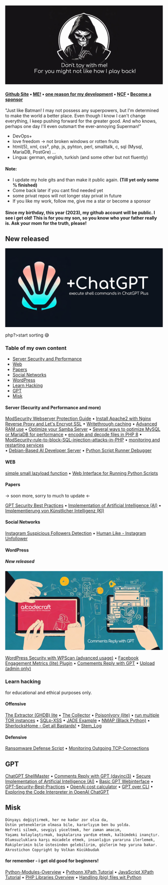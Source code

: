 ![Do not toy with me, for you might not like how I play back](img/volkan_toy.png)

#### [Github Site](https://volkansah.github.io)  • [ME!](https://github.com/VolkanSah/About-Me)  • [one reason for my development](https://jugendamt-deutschland.de) • [NCF](https://github.com/NemesisCyberForce) •  [Become a sponsor](https://github.com/sponsors/VolkanSah)


"Just like Batman! I may not possess any superpowers, but I'm determined to make the world a better place. Even though I know I can't change everything, I keep pushing forward for the greater good. And who knows, perhaps one day I'll even outsmart the ever-annoying Superman!"

- DevOps+ 
- love freedom -> not broken windows or rotten fruits 
- html(5), xml, css³, php, js, pyhton, perl, smalltalk, c, sql (Mysql, MariaDB, PostGre) ...
- Lingua: german, english, turkish (and some other but not fluently)

#### Note:

- I update my hole gits and than make it public again. **(Till yet only some % finished)**
- Come back later if you cant find needed yet
- some privat repos will not longer stay privat in future
- If you like my work, follow me, give me a star or become a sponsor

#### Since my birthday, this year (2023), my github account will be public. I see i get old! This is for you my son, so you know who your father really is. Ask your mom for the truth, please!

## New released
[![ChatGPt Shellmaster](img/chatgpt-shellmaster1.png)](https://github.com/VolkanSah/ChatGPT-ShellMaster)


php?>start sorting 😅
### Table of my own content
- [Server Security and Performance](#server-security-and-performance)
- [Web](#web)
- [Papers](#papers)
- [Social Networks](#social-networks)
- [WordPress](#wordpress)
- [Learn Hacking](#learn-hacking)
- [GPT](#gpt)
- [Misk](#misk)




#### Server (Security and Performance and more)
[ModSecurity Webserver Protection Guide](https://github.com/VolkanSah/ModSecurity-Webserver-Protection-Guide) 
• [Install Apache2 with Nginx Reverse Proxy and Let's Encrypt SSL](https://github.com/VolkanSah/Apache2-with-Nginx-Reverse-Proxy-and-Let-s-Encrypt-SSL-on-Debian-Ubuntu) 
• [Writethrough caching](https://github.com/VolkanSah/writethrough-caching) 
• [Advanced RAM use](https://github.com/VolkanSah/advanced-RAM-use-on-Bash-installed-systems) 
• [Optimize your Samba Server](https://github.com/VolkanSah/optimize-Samba-settings) 
• [Several ways to optimize MySQL or MariaDB for performance](https://github.com/VolkanSah/optimize-MySQL-or-MariaDB) 
• [encode and decode files in PHP 8](https://github.com/VolkanSah/encode-and-decode-php8) 
• [ModSecurity-rule-to-block-SQL-injection-attacks-in-PHP](https://github.com/VolkanSah/ModSecurity-rule-to-block-SQL-injection-attacks-in-PHP) 
• [monitoring and restarting services](https://github.com/VolkanSah/Bash-script-for-monitoring-and-restarting-services)  
• [Debian-Based AI Developer Server](https://github.com/VolkanSah/Debian-Based-AI-Developer-Server) 
• [Python Script Runner Debugger](https://github.com/VolkanSah/Python-Script-Runner-Debugger)

#### WEB
[simple small lazyload function](https://github.com/VolkanSah/simple-lazyload-function) 
• [Web Interface for Running Python Scripts](https://github.com/VolkanSah/Web-Interface-for-Running-Python-Scripts)


#### Papers
-> soon more, sorry to much to update <-

[GPT Security Best Practices](https://github.com/VolkanSah/GPT-Security-Best-Practices) 
• [Implementation of Artificial Intelligence (AI)](https://github.com/VolkanSah/Implementing-AI-Systems-Whitepaper) 
• [Implementierung von Künstlicher Intelligenz (KI)](https://github.com/VolkanSah/Implementierung-von-KI-Systemen-Whitepaper)

#### Social Networks
[Instagram Suspicious Followers Detection](https://github.com/VolkanSah/Instagram-Suspicious-Followers-Detection) • 
[Human Like - Instagram Unfollower](https://github.com/VolkanSah/Human-like-Instagram-Unfollower)

#### WordPress
##### New released
[![Comments Reply with GPT](img/screenshot.png)](https://github.com/VolkanSah/GPT-Comments-Reply-WordPress-Plugin)

 [WordPress Security with WPScan (advanced usage)](https://github.com/VolkanSah/wpscan-advanced-use) 
 • [Facebook Engagement Metrics (lite) Plugin](https://github.com/VolkanSah/WP-Facebook-Engagement-Metrics) 
 • [Comements Reply with GPT](https://github.com/VolkanSah/GPT-Comments-Reply-WordPress-Plugin) 
 • [Upload (admin only)](https://github.com/VolkanSah/Media-Upload-only-for-Admins-in-WordPress)

### Learn hacking
for educational and ethical purposes only.
#### Offensive
[The Extractor (GHDB) lite](https://github.com/VolkanSah/The_Extractor.py) 
• [The Collector](https://github.com/VolkanSah/The_Collector.py) 
• [PoisonIvory (lite)](https://github.com/VolkanSah/PoisonIvory-lite) 
• [run multiple TOR instances](https://github.com/VolkanSah/run-multiple-Tor-instances) 
• [SQLp-XSS](https://github.com/VolkanSah/SQLp-EDU) • [JADE Example](https://github.com/VolkanSah/JADE-edu) 
• [NMAP (Black Python)](https://github.com/VolkanSah/NMAP-Black-Python) 
• [SherlocksHome - Get all Bastards!](https://github.com/VolkanSah/SherlocksHome) 
• [Stem_Log](https://github.com/VolkanSah/Stem-local-log.py)
#### Defensive
[Ransomware Defense Script](https://github.com/VolkanSah/Ransomware-Defense-Script-Example/) • 
[Monitoring Outgoing TCP-Connections](https://github.com/VolkanSah/Monitoring-outgoing-connections)

## GPT
[ChatGPT ShellMaster](https://github.com/VolkanSah/ChatGPT-ShellMaster)
 • [Comments Reply with GPT (davinci3)](https://github.com/VolkanSah/GPT-Comments-Reply-WordPress-Plugin)
 • [Secure Implementation of Artificial Intelligence (AI)](https://github.com/VolkanSah/Implementing-AI-Systems-Whitepaper)
 • [Basic GPT Webinterface](https://github.com/VolkanSah/GPT-API-Integration-in-HTML-CSS-with-JS-PHP)
 • [GPT-Security-Best-Practices](https://github.com/VolkanSah/GPT-Security-Best-Practices)
 • [OpenAi cost calculator](https://github.com/VolkanSah/OpenAI-Cost-Calculator)
 • [GPT over CLI](https://github.com/VolkanSah/GPT-over-CLI)
  • [Exploring the Code Interpreter in OpenAI ChatGPT](https://github.com/VolkanSah/The-Code-Interpreter-in-OpenAI-ChatGPT)

 ## Misk
```
Dünyayı değiştirmek, her ne kadar zor olsa da,
Üstün yeteneklerim olmasa bile, kararlıyım ben bu yolda.
Nefreti silmek, sevgiyi yüceltmek, her zaman amacım,
Yaşamı kolaylaştırmak, başkalarına yardım etmek, kalbimdeki inançtır.
Olumsuzluklara karşı mücadele etmek, insanlığın yararına ilerlemek,
Rakiplerimin bile üstesinden gelebilirim, gözlerim hep yarına bakar.
Akrostichon Copyright by Volkan Kücükbudak
```
#### for remember - i get old good for beginners!
[Python-Modules-Overview](https://github.com/VolkanSah/Python-Modules-Overview) 
• [Pythonn XPath Tutorial](https://github.com/VolkanSah/Python-XPath-Tutorial) 
• [JavaScript XPath Tutorial](https://github.com/VolkanSah/JavaScript-XPath-Tutorial) 
• [PHP Libraries Overview](https://github.com/VolkanSah/PHP-Libraries-Overview)
• [Handling (big) files wit Python](https://github.com/VolkanSah/Python-Command-Overview-for-handling-files)






